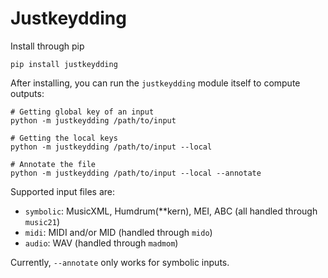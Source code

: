 # Justkeydding

Install through pip

```
pip install justkeydding
```

After installing, you can run the `justkeydding` module itself to compute outputs:

```
# Getting global key of an input
python -m justkeydding /path/to/input

# Getting the local keys
python -m justkeydding /path/to/input --local

# Annotate the file
python -m justkeydding /path/to/input --local --annotate
```

Supported input files are:

- `symbolic`: MusicXML, Humdrum(**kern), MEI, ABC (all handled through `music21`)
- `midi`: MIDI and/or MID (handled through `mido`)
- `audio`: WAV (handled through `madmom`)

Currently, `--annotate` only works for symbolic inputs.